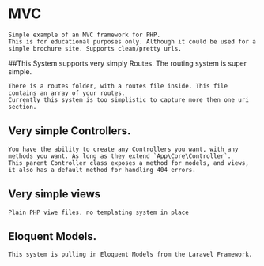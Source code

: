# MVC
	Simple example of an MVC framework for PHP.
	This is for educational purposes only. Although it could be used for a simple brochure site. Supports clean/pretty urls.

##This System supports very simply Routes.
	The routing system is super simple.

	There is a routes folder, with a routes file inside. This file contains an array of your routes.
	Currently this system is too simplistic to capture more then one uri section.

## Very simple Controllers.
     
	You have the ability to create any Controllers you want, with any methods you want. As long as they extend `App\Core\Controller`.
	This parent Controller class exposes a method for models, and views, it also has a default method for handling 404 errors.

## Very simple views
	Plain PHP viwe files, no templating system in place

## Eloquent Models. 
	This system is pulling in Eloquent Models from the Laravel Framework. 
